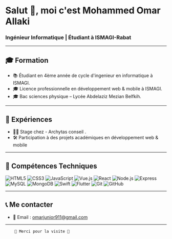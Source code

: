 # Salut 👋, moi c'est Mohammed Omar Allaki  
### Ingénieur Informatique | Étudiant à ISMAGI-Rabat  

---

## 🎓 Formation
- 📚 Étudiant en 4ème année de cycle d'ingenieur en informatique à ISMAGI.
- 🎓 Licence professionnelle en développement web & mobile à ISMAGI.  
- 🎓 Bac sciences physique – Lycée Abdelaziz Mezian Belfkih.  

---

## 💼 Expériences
- 👨‍💻 Stage chez - Archytas conseil .  
- 🛠️ Participation à des projets académiques en développement web & mobile  

---

## 🚀 Compétences Techniques

![HTML5](https://img.shields.io/badge/HTML5-E34F26?style=for-the-badge&logo=html5&logoColor=white)
![CSS3](https://img.shields.io/badge/CSS3-1572B6?style=for-the-badge&logo=css3&logoColor=white)
![JavaScript](https://img.shields.io/badge/JavaScript-F7DF1E?style=for-the-badge&logo=javascript&logoColor=black)
![Vue.js](https://img.shields.io/badge/Vue.js-4FC08D?style=for-the-badge&logo=vue.js&logoColor=white)
![React](https://img.shields.io/badge/React-20232A?style=for-the-badge&logo=react&logoColor=61DAFB)
![Node.js](https://img.shields.io/badge/Node.js-339933?style=for-the-badge&logo=node.js&logoColor=white)
![Express](https://img.shields.io/badge/Express-000000?style=for-the-badge&logo=express&logoColor=white)
![MySQL](https://img.shields.io/badge/MySQL-4479A1?style=for-the-badge&logo=mysql&logoColor=white)
![MongoDB](https://img.shields.io/badge/MongoDB-47A248?style=for-the-badge&logo=mongodb&logoColor=white)
![Swift](https://img.shields.io/badge/Swift-FA7343?style=for-the-badge&logo=swift&logoColor=white)
![Flutter](https://img.shields.io/badge/Flutter-02569B?style=for-the-badge&logo=flutter&logoColor=white)
![Git](https://img.shields.io/badge/Git-F05032?style=for-the-badge&logo=git&logoColor=white)
![GitHub](https://img.shields.io/badge/GitHub-181717?style=for-the-badge&logo=github&logoColor=white)

---

## 📞 Me contacter
- 📧 Email : omarjunior911@gmail.com    

---

        🙏 Merci pour la visite 💚
